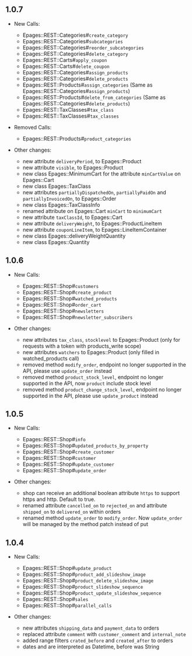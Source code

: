 ## 1.0.7
  * New Calls:

    * Epages::REST::Categories#`create_category`
    * Epages::REST::Categories#`subcategories`
    * Epages::REST::Categories#`reorder_subcategories`
    * Epages::REST::Categories#`delete_category`
    * Epages::REST::Carts#`apply_coupon`
    * Epages::REST::Carts#`delete_coupon`
    * Epages::REST::Categories#`assign_products`
    * Epages::REST::Categories#`delete_products`
    * Epages::REST::Products#`assign_categories` (Same as Epages::REST::Categories#`assign_products`)
    * Epages::REST::Products#`delete_from_categories` (Same as Epages::REST::Categories#`delete_products`)
    * Epages::REST::TaxClasses#`tax_class`
    * Epages::REST::TaxClasses#`tax_classes`

  * Removed Calls:

    * Epages::REST::Products#`product_categories`

  * Other changes:

    * new attribute `deliveryPeriod`, to Epages::Product
    * new attribute `visible`, to Epages::Product
    * new class Epages::MinimumCart for the attribute `minCartValue` on Epages::Cart
    * new class Epages::TaxClass
    * new attributes `partiallyDispatchedOn`, `partiallyPaidOn` and `partiallyInvoicedOn`, to Epages::Order
    * new class Epages::TaxClassInfo
    * renamed attribute on Epages::Cart `minCart` to `minimumCart`
    * new attribute `taxClassId`, to Epages::Cart
    * new attribute `deliveryWeight`, to Epages::ProductLineItem
    * new attribute `couponLineItem`, to Epages::LineItemContainer
    * new class Epages::deliveryWeightQuantity
    * new class Epages::Quantity

## 1.0.6

 * New Calls:

    * Epages::REST::Shop#`customers`
    * Epages::REST::Shop#`create_product`
    * Epages::REST::Shop#`watched_products`
    * Epages::REST::Shop#`order_cart`
    * Epages::REST::Shop#`newsletters`
    * Epages::REST::Shop#`newsletter_subscribers`

 * Other changes:

    * new attributes `tax_class`, `stocklevel` to Epages::Product (only for requests with a token with products_write scope)
    * new attributes `watchers` to Epages::Product (only filled in watched_products call)
    * removed method `modify_order`, endpoint no longer supported in the API, please use `update_order` instead
    * removed method `product_stock_level`, endpoint no longer supported in the API, now `product` include stock level
    * removed method `product_change_stock_level`, endpoint no longer supported in the API, please use `update_product` instead

## 1.0.5

 * New Calls:

    * Epages::REST::Shop#`info`
    * Epages::REST::Shop#`updated_products_by_property`
    * Epages::REST::Shop#`create_customer`
    * Epages::REST::Shop#`customer`
    * Epages::REST::Shop#`update_customer`
    * Epages::REST::Shop#`update_order`

 * Other changes:

    * shop can receive an additional boolean attribute `https` to support https and http. Default to true.  
    * renamed attribute `cancelled_on` to `rejected_on` and attribute `shipped_on` to `delivered_on` within orders
    * renamed method `update_order` to `modify_order`. Now `update_order` will be managed by the method patch instead of put

## 1.0.4

 * New Calls:

    * Epages::REST::Shop#`update_product`
    * Epages::REST::Shop#`product_add_slideshow_image`
    * Epages::REST::Shop#`product_delete_slideshow_image`
    * Epages::REST::Shop#`product_slideshow_sequence`
    * Epages::REST::Shop#`product_update_slideshow_sequence`
    * Epages::REST::Shop#`sales`
    * Epages::REST::Shop#`parallel_calls`

 * Other changes:

    * new attributes `shipping_data` and `payment_data` to orders
    * replaced attribute `comment` with `customer_comment` and `internal_note`
    * added range filters `crated_before` and `created_after` to orders
    * dates and are interpreted as Datetime, before was String

